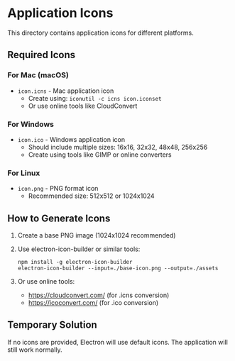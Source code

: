 # Application Icons

This directory contains application icons for different platforms.

## Required Icons

### For Mac (macOS)
- `icon.icns` - Mac application icon
  - Create using: `iconutil -c icns icon.iconset`
  - Or use online tools like CloudConvert

### For Windows
- `icon.ico` - Windows application icon
  - Should include multiple sizes: 16x16, 32x32, 48x48, 256x256
  - Create using tools like GIMP or online converters

### For Linux
- `icon.png` - PNG format icon
  - Recommended size: 512x512 or 1024x1024

## How to Generate Icons

1. Create a base PNG image (1024x1024 recommended)
2. Use electron-icon-builder or similar tools:
   ```
   npm install -g electron-icon-builder
   electron-icon-builder --input=./base-icon.png --output=./assets
   ```

3. Or use online tools:
   - https://cloudconvert.com/ (for .icns conversion)
   - https://icoconvert.com/ (for .ico conversion)

## Temporary Solution

If no icons are provided, Electron will use default icons. The application will still work normally.
